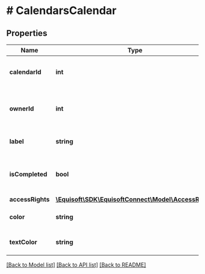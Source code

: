 # # CalendarsCalendar

## Properties

Name | Type | Description | Notes
------------ | ------------- | ------------- | -------------
**calendarId** | **int** | Unique identifier of the calendar. |
**ownerId** | **int** | Unique identifier of the owner user of the calendar. |
**label** | **string** | Summary label of the calendar. |
**isCompleted** | **bool** | Is this the calendar for completed events. |
**accessRights** | [**\Equisoft\SDK\EquisoftConnect\Model\AccessRights**](AccessRights.md) |  |
**color** | **string** | hex color of the calendar. | [optional]
**textColor** | **string** | hex text color of the calendar. | [optional]

[[Back to Model list]](../../README.md#models) [[Back to API list]](../../README.md#endpoints) [[Back to README]](../../README.md)
